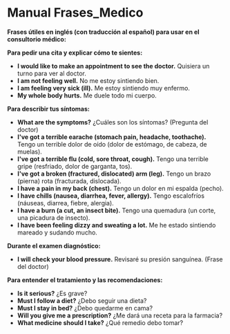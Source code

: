 # Manual Frases_Medico



**Frases útiles en inglés (con traducción al español) para usar en el consultorio médico:**

**Para pedir una cita y explicar cómo te sientes:**

*   **I would like to make an appointment to see the doctor.**   Quisiera un turno para ver al doctor.
*   **I am not feeling well.**   No me estoy sintiendo bien.
*   **I am feeling very sick (ill).**   Me estoy sintiendo muy enfermo.
*   **My whole body hurts.**   Me duele todo mi cuerpo.

**Para describir tus síntomas:**

*   **What are the symptoms?**   ¿Cuáles son los síntomas? (Pregunta del doctor)
*   **I've got a terrible earache (stomach pain, headache, toothache).**   Tengo un terrible dolor de oído (dolor de estómago, de cabeza, de muelas).
*   **I've got a terrible flu (cold, sore throat, cough).**   Tengo una terrible gripe (resfriado, dolor de garganta, tos).
*   **I've got a broken (fractured, dislocated) arm (leg).**   Tengo un brazo (pierna) rota (fracturada, dislocada).
*   **I have a pain in my back (chest).**   Tengo un dolor en mi espalda (pecho).
*   **I have chills (nausea, diarrhea, fever, allergy).**   Tengo escalofríos (náuseas, diarrea, fiebre, alergia).
*   **I have a burn (a cut, an insect bite).**   Tengo una quemadura (un corte, una picadura de insecto).
*   **I have been feeling dizzy and sweating a lot.**   Me he estado sintiendo mareado y sudando mucho.

**Durante el examen diagnóstico:**

*   **I will check your blood pressure.**   Revisaré su presión sanguínea. (Frase del doctor)

**Para entender el tratamiento y las recomendaciones:**

*   **Is it serious?**   ¿Es grave?
*   **Must I follow a diet?**   ¿Debo seguir una dieta?
*   **Must I stay in bed?**   ¿Debo quedarme en cama?
*   **Will you give me a prescription?**   ¿Me dará una receta para la farmacia?
*   **What medicine should I take?**   ¿Qué remedio debo tomar?
